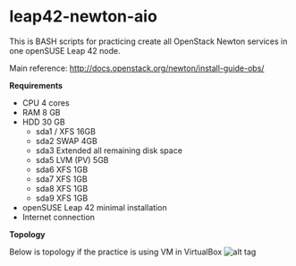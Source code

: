 # leap42-newton-aio

This is BASH scripts for practicing create all OpenStack Newton services in one openSUSE Leap 42 node.

Main reference: http://docs.openstack.org/newton/install-guide-obs/

__Requirements__
* CPU 4 cores
* RAM 8 GB
* HDD 30 GB
  * sda1 / XFS 16GB
  * sda2 SWAP 4GB
  * sda3 Extended all remaining disk space
  * sda5 LVM (PV) 5GB
  * sda6 XFS 1GB
  * sda7 XFS 1GB
  * sda8 XFS 1GB
  * sda9 XFS 1GB
* openSUSE Leap 42 minimal installation
* Internet connection

__Topology__

Below is topology if the practice is using VM in VirtualBox
![alt tag](https://raw.githubusercontent.com/GLiBogor/leap42-newton-aio/master/leap42-newton-aio.png)

